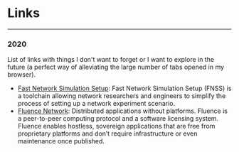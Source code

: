 # Links
------
### 2020
List of links with things I don't want to forget or I want to explore in the future (a perfect way of alleviating the large number of tabs opened in my browser).
* [Fast Network Simulation Setup](https://github.com/fnss/fnss): Fast Network Simulation Setup (FNSS) is a toolchain allowing network researchers and engineers to simplify the process of setting up a network experiment scenario. 
* [Fluence Network](https://fluence.network/): Distributed applications without platforms. Fluence is a peer-to-peer computing protocol and a software licensing system. Fluence enables hostless, sovereign applications that are free from proprietary platforms and don’t require infrastructure or even maintenance once published. 
